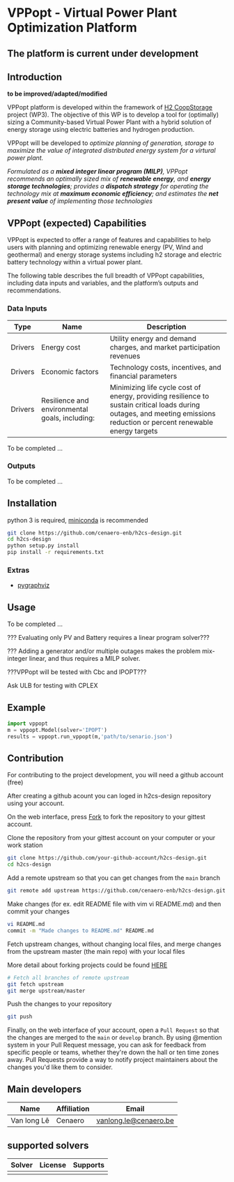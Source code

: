 # VPPopt - Virtual Power Plant Optimization Platform

## The platform is current under development

## Introduction

__to be improved/adapted/modified__

VPPopt platform is developed within the framework of [H2 CoopStorage](https://h2coopstorage.eu) project (WP3). The objective of this WP is to develop a tool for (optimally) sizing a Community-based Virtual Power Plant with a hybrid solution of energy storage using electric batteries and hydrogen production.

VPPopt will be developed to *optimize planning of generation, storage to maximize the value of integrated distributed energy system for a virtural power plant.*

*Formulated as a **mixed integer linear program (MILP)**, VPPopt recommends an optimally sized mix of **renewable energy**, and **energy storage technologies**; provides a **dispatch strategy** for operating the technology mix at **maximum economic efficiency**; and estimates the **net present value** of implementing those technologies*

## VPPopt (expected) Capabilities

VPPopt is expected to offer a range of features and capabilities to help users with planning and optimizing renewable energy (PV, Wind and geothermal) and energy storage systems including h2 storage and electric battery technology within a virtual power plant.

The following table describes the full breadth of VPPopt capabilities, including data inputs and variables, and the platform’s outputs and recommendations.

### Data Inputs

|Type |Name| Description|
|-------|-----------|-----------|
|Drivers|Energy cost|Utility energy and demand charges, and market participation revenues|
|Drivers|Economic factors|Technology costs, incentives, and financial parameters|
|Drivers|Resilience and environmental goals, including:|Minimizing life cycle cost of energy, providing resilience to sustain critical loads during outages, and meeting emissions reduction or percent renewable energy targets|

To be completed ...

### Outputs

To be completed ...

## Installation

python 3 is required, [miniconda](https://docs.conda.io/en/latest/miniconda.html) is recommended

```bash
git clone https://github.com/cenaero-enb/h2cs-design.git
cd h2cs-design
python setup.py install
pip install -r requirements.txt
```

### Extras

- [pygraphviz](https://github.com/pygraphviz/pygraphviz/blob/main/INSTALL.txt)

## Usage

To be completed ...

??? Evaluating only PV and Battery requires a linear program solver???

??? Adding a generator and/or multiple outages makes the problem mix-integer linear, and thus requires a MILP solver.

???VPPopt will be tested with Cbc and IPOPT???

Ask ULB for testing with CPLEX

## Example

```python
import vppopt
m = vppopt.Model(solver='IPOPT')
results = vppopt.run_vppopt(m,'path/to/senario.json')
```

## Contribution

For contributing to the project development, you will need a github account (free)

After creating a github acount you can loged in h2cs-design repository using your account.

On the web interface, press [Fork](https://github.com/cenaero-enb/h2cs-design) to fork the repository to your gittest account.

Clone the repository from your gittest account on your computer or your work station

```bash
git clone https://github.com/your-github-account/h2cs-design.git
cd h2cs-design
```

Add a remote upstream so that you can get changes from the `main` branch

```bash
git remote add upstream https://github.com/cenaero-enb/h2cs-design.git
```

Make changes (for ex. edit README file with vim vi README.md) and then commit your changes

```bash
vi README.md
commit -m "Made changes to README.md" README.md
```

Fetch upstream changes, without changing local files, and merge changes from the upstream master (the main repo) with your local files

More detail about forking projects could be found [HERE](https://guides.github.com/activities/forking/)

```bash
# Fetch all branches of remote upstream
git fetch upstream
git merge upstream/master
```

Push the changes to your repository

```bash
git push
```

Finally, on the web interface of your account, open a `Pull Request` so that the changes are merged to the `main` or `develop` branch. By using @mention system in your Pull Request message, you can ask for feedback from specific people or teams, whether they're down the hall or ten time zones away. Pull Requests provide a way to notify project maintainers about the changes you'd like them to consider.

## Main developers

|Name|Affiliation|Email|
|-----|-----|-----|
|Van long Lê|Cenaero|vanlong.le@cenaero.be|

## supported solvers

|Solver|License|Supports|
|------|-----|------|
||||
